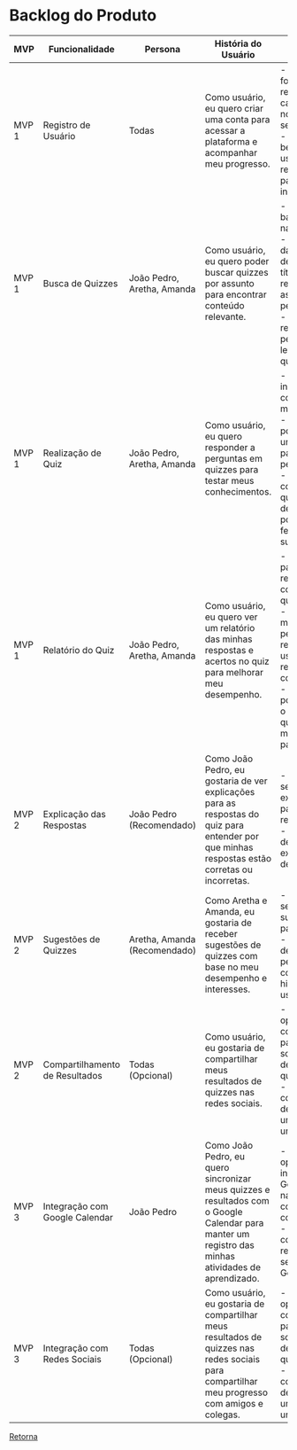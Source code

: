 # Backlog do Produto

| MVP | Funcionalidade | Persona | História do Usuário | Critérios de Aceitação |
| --- | -------------- | ------- | ------------------- | ----------------------- |
| MVP 1 | Registro de Usuário | Todas | Como usuário, eu quero criar uma conta para acessar a plataforma e acompanhar meu progresso. | - Deve haver um formulário de registro com campos para nome, e-mail e senha. <br> - Após o registro bem-sucedido, o usuário deve ser redirecionado para a página inicial logada. |
| MVP 1 | Busca de Quizzes | João Pedro, Aretha, Amanda | Como usuário, eu quero poder buscar quizzes por assunto para encontrar conteúdo relevante. | - Deve haver uma barra de pesquisa na página inicial. <br> - Os resultados da pesquisa devem incluir títulos de quizzes relacionados ao assunto pesquisado. <br> - Clicar em um resultado de pesquisa deve levar à página do quiz. |
| MVP 1 | Realização de Quiz | João Pedro, Aretha, Amanda | Como usuário, eu quero responder a perguntas em quizzes para testar meus conhecimentos. | - Deve haver uma interface de quiz com perguntas de múltipla escolha. <br> - O usuário deve poder selecionar uma resposta para cada pergunta. <br> - Após a conclusão do quiz, o usuário deve receber uma pontuação e feedback sobre suas respostas. |
| MVP 1 | Relatório do Quiz | João Pedro, Aretha, Amanda | Como usuário, eu quero ver um relatório das minhas respostas e acertos no quiz para melhorar meu desempenho. | - Deve haver uma página de relatório após a conclusão do quiz. <br> - O relatório deve mostrar as perguntas, as respostas do usuário e as respostas corretas. <br> - Deve ser possível acessar o relatório a qualquer momento na página do quiz. |
| MVP 2 | Explicação das Respostas | João Pedro (Recomendado) | Como João Pedro, eu gostaria de ver explicações para as respostas do quiz para entender por que minhas respostas estão corretas ou incorretas. | - Deve haver uma seção de explicações na página de relatório do quiz. <br> - Cada pergunta deve ter uma explicação detalhada. |
| MVP 2 | Sugestões de Quizzes | Aretha, Amanda (Recomendado) | Como Aretha e Amanda, eu gostaria de receber sugestões de quizzes com base no meu desempenho e interesses. | - Deve haver uma seção de sugestões na página inicial. <br> - As sugestões devem ser personalizadas com base no histórico do usuário. |
| MVP 2 | Compartilhamento de Resultados | Todas (Opcional) | Como usuário, eu gostaria de compartilhar meus resultados de quizzes nas redes sociais. | - Deve haver opções de compartilhamento para redes sociais na página de relatório do quiz. <br> - Os resultados compartilhados devem incluir uma imagem e uma descrição. |
| MVP 3 | Integração com Google Calendar | João Pedro | Como João Pedro, eu quero sincronizar meus quizzes e resultados com o Google Calendar para manter um registro das minhas atividades de aprendizado. | - Deve haver uma opção de integração com o Google Calendar nas configurações da conta. <br> - Os quizzes completados e os resultados devem ser refletidos no Google Calendar. |
| MVP 3 | Integração com Redes Sociais | Todas (Opcional) | Como usuário, eu gostaria de compartilhar meus resultados de quizzes nas redes sociais para compartilhar meu progresso com amigos e colegas. | - Deve haver opções de compartilhamento para redes sociais na página de relatório do quiz. <br> - Os resultados compartilhados devem incluir uma imagem e uma descrição. |


[Retorna](../README.md)
